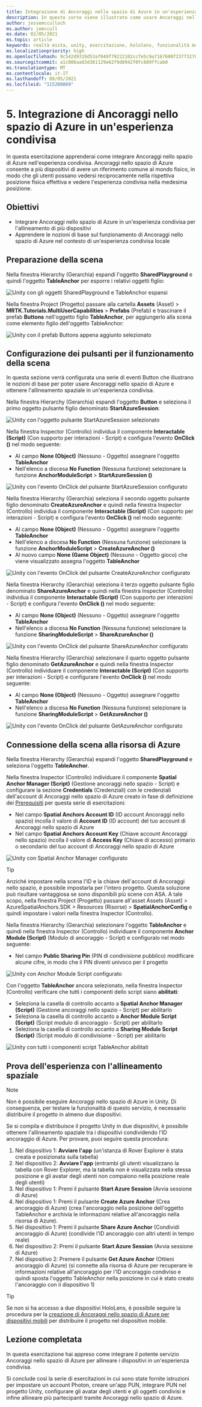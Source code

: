 ```yaml
---
title: Integrazione di Ancoraggi nello spazio di Azure in un'esperienza condivisa
description: In questo corso viene illustrato come usare Ancoraggi nello spazio di Azure per ancorare oggetti in un'applicazione per HoloLens 2 condivisa da più utenti.
author: jessemcculloch
ms.author: jemccull
ms.date: 02/05/2021
ms.topic: article
keywords: realtà mista, unity, esercitazione, hololens, funzionalità multiutente, Photon, MRTK, mixed reality toolkit, UWP, ancoraggi nello spazio di Azure
ms.localizationpriority: high
ms.openlocfilehash: 9c542d9319d53af049f79222102ccfe5c9a7167600f237f327800946a3c62e60
ms.sourcegitcommit: a1c086aa83d381129e62f9d8942f0fc889ffcab0
ms.translationtype: MT
ms.contentlocale: it-IT
ms.lasthandoff: 08/05/2021
ms.locfileid: "115200869"
---
```

# <a name="5-integrating-azure-spatial-anchors-into-a-shared-experience"></a>5. Integrazione di Ancoraggi nello spazio di Azure in un'esperienza condivisa

In questa esercitazione apprenderai come integrare Ancoraggi nello spazio di Azure nell'esperienza condivisa. Ancoraggi nello spazio di Azure consente a più dispositivi di avere un riferimento comune al mondo fisico, in modo che gli utenti possano vedersi reciprocamente nella rispettiva posizione fisica effettiva e vedere l'esperienza condivisa nella medesima posizione.

## <a name="objectives"></a>Obiettivi

* Integrare Ancoraggi nello spazio di Azure in un'esperienza condivisa per l'allineamento di più dispositivi
* Apprendere le nozioni di base sul funzionamento di Ancoraggi nello spazio di Azure nel contesto di un'esperienza condivisa locale

## <a name="preparing-the-scene"></a>Preparazione della scena

Nella finestra Hierarchy (Gerarchia) espandi l'oggetto **SharedPlayground** e quindi l'oggetto **TableAnchor** per esporre i relativi oggetti figlio:

![Unity con gli oggetti SharedPlayground e TableAnchor espansi](images/mr-learning-sharing/sharing-05-section1-step1-1.png)

Nella finestra Project (Progetto) passare alla cartella **Assets** (Asset)  > **MRTK.Tutorials.MultiUserCapabilities** > **Prefabs** (Prefab) e trascinare il prefab **Buttons** nell'oggetto figlio **TableAnchor**, per aggiungerlo alla scena come elemento figlio dell'oggetto TableAnchor:

![Unity con il prefab Buttons appena aggiunto selezionato](images/mr-learning-sharing/sharing-05-section1-step1-2.png)

## <a name="configuring-the-buttons-to-operate-the-scene"></a>Configurazione dei pulsanti per il funzionamento della scena

In questa sezione verrà configurata una serie di eventi Button che illustrano le nozioni di base per poter usare Ancoraggi nello spazio di Azure e ottenere l'allineamento spaziale in un'esperienza condivisa.

Nella finestra Hierarchy (Gerarchia) espandi l'oggetto **Button** e seleziona il primo oggetto pulsante figlio denominato **StartAzureSession**:

![Unity con l'oggetto pulsante StartAzureSession selezionato](images/mr-learning-sharing/sharing-05-section2-step1-1.png)

Nella finestra Inspector (Controllo) individua il componente **Interactable (Script)** (Con supporto per interazioni - Script) e configura l'evento **OnClick ()** nel modo seguente:

* Al campo **None (Object)** (Nessuno - Oggetto) assegnare l'oggetto **TableAnchor**
* Nell'elenco a discesa **No Function** (Nessuna funzione) selezionare la funzione **AnchorModuleScript** > **StartAzureSession ()**

![Unity con l'evento OnClick del pulsante StartAzureSession configurato](images/mr-learning-sharing/sharing-05-section2-step1-2.png)

Nella finestra Hierarchy (Gerarchia) seleziona il secondo oggetto pulsante figlio denominato **CreateAzureAnchor** e quindi nella finestra Inspector (Controllo) individua il componente **Interactable (Script)** (Con supporto per interazioni - Script) e configura l'evento **OnClick ()** nel modo seguente:

* Al campo **None (Object)** (Nessuno - Oggetto) assegnare l'oggetto **TableAnchor**
* Nell'elenco a discesa **No Function** (Nessuna funzione) selezionare la funzione **AnchorModuleScript** > **CreateAzureAnchor ()**
* Al nuovo campo **None (Game Object)** (Nessuno - Oggetto gioco) che viene visualizzato assegna l'oggetto **TableAnchor**

![Unity con l'evento OnClick del pulsante CreateAzureAnchor configurato](images/mr-learning-sharing/sharing-05-section2-step1-3.png)

Nella finestra Hierarchy (Gerarchia) seleziona il terzo oggetto pulsante figlio denominato **ShareAzureAnchor** e quindi nella finestra Inspector (Controllo) individua il componente **Interactable (Script)** (Con supporto per interazioni - Script) e configura l'evento **OnClick ()** nel modo seguente:

* Al campo **None (Object)** (Nessuno - Oggetto) assegnare l'oggetto **TableAnchor**
* Nell'elenco a discesa **No Function** (Nessuna funzione) selezionare la funzione **SharingModuleScript** > **ShareAzureAnchor ()**

![Unity con l'evento OnClick del pulsante ShareAzureAnchor configurato](images/mr-learning-sharing/sharing-05-section2-step1-4.png)

Nella finestra Hierarchy (Gerarchia) selezionare il quarto oggetto pulsante figlio denominato **GetAzureAnchor** e quindi nella finestra Inspector (Controllo) individuare il componente **Interactable (Script)** (Con supporto per interazioni - Script) e configurare l'evento **OnClick ()** nel modo seguente:

* Al campo **None (Object)** (Nessuno - Oggetto) assegnare l'oggetto **TableAnchor**
* Nell'elenco a discesa **No Function** (Nessuna funzione) selezionare la funzione **SharingModuleScript** > **GetAzureAnchor ()**

![Unity con l'evento OnClick del pulsante GetAzureAnchor configurato](images/mr-learning-sharing/sharing-05-section2-step1-5.png)

## <a name="connecting-the-scene-to-the-azure-resource"></a>Connessione della scena alla risorsa di Azure

Nella finestra Hierarchy (Gerarchia) espandi l'oggetto **SharedPlayground** e seleziona l'oggetto **TableAnchor**.

Nella finestra Inspector (Controllo) individuare il componente **Spatial Anchor Manager (Script)** (Gestione ancoraggi nello spazio - Script) e configurare la sezione **Credentials** (Credenziali) con le credenziali dell'account di Ancoraggi nello spazio di Azure creato in fase di definizione dei [Prerequisiti](mr-learning-sharing-01.md#prerequisites) per questa serie di esercitazioni:

* Nel campo **Spatial Anchors Account ID** (ID account Ancoraggi nello spazio) incolla il valore di **Account ID** (ID account) del tuo account di Ancoraggi nello spazio di Azure
* Nel campo **Spatial Anchors Account Key** (Chiave account Ancoraggi nello spazio) incolla il valore di **Access Key** (Chiave di accesso) primario o secondario del tuo account di Ancoraggi nello spazio di Azure

![Unity con Spatial Anchor Manager configurato](images/mr-learning-sharing/sharing-05-section3-step1-1.png)

> [!TIP]
> Anziché impostare nella scena l'ID e la chiave dell'account di Ancoraggi nello spazio, è possibile impostarla per l'intero progetto. Questa soluzione può risultare vantaggiosa se sono disponibili più scene con ASA. A tale scopo, nella finestra Project (Progetto) passare all'asset Assets (Asset) > AzureSpatialAnchors.SDK > Resources (Risorse) > **SpatialAnchorConfig** e quindi impostare i valori nella finestra Inspector (Controllo).

Nella finestra Hierarchy (Gerarchia) selezionare l'oggetto **TableAnchor** e quindi nella finestra Inspector (Controllo) individuare il componente **Anchor Module (Script)** (Modulo di ancoraggio - Script) e configuralo nel modo seguente:

* Nel campo **Public Sharing Pin** (PIN di condivisione pubblico) modificare alcune cifre, in modo che il PIN diventi univoco per il progetto

![Unity con Anchor Module Script configurato](images/mr-learning-sharing/sharing-05-section3-step1-2.png)

Con l'oggetto **TableAnchor** ancora selezionato, nella finestra Inspector (Controllo) verificare che tutti i componenti dello script siano **abilitati**:

* Seleziona la casella di controllo accanto a **Spatial Anchor Manager (Script)** (Gestione ancoraggi nello spazio - Script) per abilitarlo
* Seleziona la casella di controllo accanto a **Anchor Module Script (Script)** (Script modulo di ancoraggio - Script) per abilitarlo
* Seleziona la casella di controllo accanto a **Sharing Module Script (Script)** (Script modulo di condivisione - Script) per abilitarlo

![Unity con tutti i componenti script TableAnchor abilitati](images/mr-learning-sharing/sharing-05-section3-step1-3.png)

## <a name="trying-the-experience-with-spatial-alignment"></a>Prova dell'esperienza con l'allineamento spaziale

> [!NOTE]
> Non è possibile eseguire Ancoraggi nello spazio di Azure in Unity. Di conseguenza, per testare la funzionalità di questo servizio, è necessario distribuire il progetto in almeno due dispositivi.

Se si compila e distribuisce il progetto Unity in due dispositivi, è possibile ottenere l'allineamento spaziale tra i dispositivi condividendo l'ID ancoraggio di Azure. Per provare, puoi seguire questa procedura:

1. Nel dispositivo 1: **Avviare l'app** (un'istanza di Rover Explorer è stata creata e posizionata sulla tabella)
2. Nel dispositivo 2: **Avviare l'app** (entrambi gli utenti visualizzano la tabella con Rover Explorer, ma la tabella non è visualizzata nella stessa posizione e gli avatar degli utenti non compaiono nella posizione reale degli utenti)
3. Nel dispositivo 1: Premi il pulsante **Start Azure Session** (Avvia sessione di Azure)
4. Nel dispositivo 1: Premi il pulsante **Create Azure Anchor** (Crea ancoraggio di Azure) (crea l'ancoraggio nella posizione dell'oggetto TableAnchor e archivia le informazioni relative all'ancoraggio nella risorsa di Azure).
5. Nel dispositivo 1: Premi il pulsante **Share Azure Anchor** (Condividi ancoraggio di Azure) (condivide l'ID ancoraggio con altri utenti in tempo reale)
6. Nel dispositivo 2: Premi il pulsante **Start Azure Session** (Avvia sessione di Azure)
7. Nel dispositivo 2: Premere il pulsante **Get Azure Anchor** (Ottieni ancoraggio di Azure) (si connette alla risorsa di Azure per recuperare le informazioni relative all'ancoraggio per l'ID ancoraggio condiviso e quindi sposta l'oggetto TableAnchor nella posizione in cui è stato creato l'ancoraggio con il dispositivo 1)

> [!TIP]
> Se non si ha accesso a due dispositivi HoloLens, è possibile seguire la procedura per la [creazione di Ancoraggi nello spazio di Azure per dispositivi mobili](mr-learning-asa-05.md) per distribuire il progetto nel dispositivo mobile.

## <a name="congratulations"></a>Lezione completata

In questa esercitazione hai appreso come integrare il potente servizio Ancoraggi nello spazio di Azure per allineare i dispositivi in un'esperienza condivisa.

Si conclude così la serie di esercitazioni in cui sono state fornite istruzioni per impostare un account Photon, creare un'app PUN, integrare PUN nel progetto Unity, configurare gli avatar degli utenti e gli oggetti condivisi e infine allineare più partecipanti tramite Ancoraggi nello spazio di Azure.
